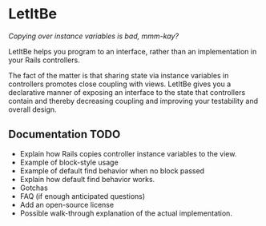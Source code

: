 LetItBe
=======

_Copying over instance variables is bad, mmm-kay?_

LetItBe helps you program to an interface, rather than an implementation in
your Rails controllers.

The fact of the matter is that sharing state via instance variables in
controllers promotes close coupling with views. LetItBe gives you a
declarative manner of exposing an interface to the state that controllers
contain and thereby decreasing coupling and improving your testability and
overall design.

Documentation TODO
------------------

* Explain how Rails copies controller instance variables to the view.
* Example of block-style usage
* Example of default find behavior when no block passed
* Explain how default find behavior works.
* Gotchas
* FAQ (if enough anticipated questions)
* Add an open-source license
* Possible walk-through explanation of the actual implementation.